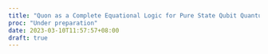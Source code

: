```yaml
---
title: "Quon as a Complete Equational Logic for Pure State Qubit Quantum Mechanics"
proc: "Under preparation"
date: 2023-03-10T11:57:57+08:00
draft: true
---
```


